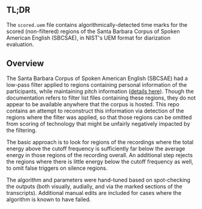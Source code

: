 ## TL;DR
The `scored.uem` file contains algorithmically-detected time marks for the scored (non-filtered) regions of the Santa Barbara Corpus of Spoken American English (SBCSAE), in NIST's UEM format for diarization evaluation.

## Overview
The Santa Barbara Corpus of Spoken American English (SBCSAE) had a low-pass filter applied to regions containing personal information of the participants, while maintaining pitch information ([details here](https://www.linguistics.ucsb.edu/research/santa-barbara-corpus#Recordings)). Though the documentation refers to filter list files containing these regions, they do not appear to be available anywhere that the corpus is hosted. This repo contains an attempt to reconstruct this information via detection of the regions where the filter was applied, so that those regions can be omitted from scoring of technology that might be unfairly negatively impacted by the filtering.

The basic approach is to look for regions of the recordings where the total energy above the cutoff frequency is sufficiently far below the average energy in those regions of the recording overall. An additional step rejects the regions where there is little energy below the cutoff frequency as well, to omit false triggers on silence regions.

The algorithm and parameters were hand-tuned based on spot-checking the outputs (both visually, audially, and via the marked sections of the transcripts). Additional manual edits are included for cases where the algorithm is known to have failed.
